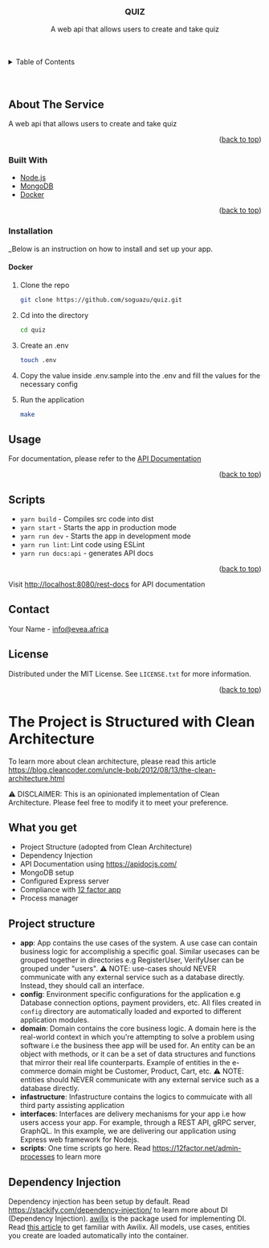 <div id="top"></div>

<br />
<div align="center">
  <h3 align="center">QUIZ</h3>

  <p align="center">
    A web api that allows users to create and take quiz
    <br />
  </p>
</div>
<br />
<br />

<details>
  <summary>Table of Contents</summary>
  <ol>
    <li>
      <a href="#about-the-project">About The Project</a>
      <ul>
        <li><a href="#built-with">Built With</a></li>
        <li><a href="#prerequisites">Prerequisites</a></li>
        <li><a href="#installation">Installation</a></li>
      </ul>
    </li>
    <li><a href="#usage">Usage</a></li>
    <li><a href="#scripts">Scripts</a></li>
    <li><a href="#contact">Contact</a></li>
    <li><a href="#license">License</a></li>
  </ol>
</details>
<br />
<br />

<!-- ABOUT THE SERVICE -->

## About The Service

A web api that allows users to create and take quiz

<p align="right">(<a href="#top">back to top</a>)</p>

### Built With

- [Node.js](https://nodejs.org/en/)
- [MongoDB](https://www.mongodb.com/atlas/database)
- [Docker](https://www.docker.com)

<p align="right">(<a href="#top">back to top</a>)</p>

### Installation

\_Below is an instruction on how to install and set up your app.

#### Docker

1. Clone the repo

   ```sh
   git clone https://github.com/soguazu/quiz.git
   ```

2. Cd into the directory

   ```sh
   cd quiz
   ```

3. Create an .env

   ```sh
   touch .env
   ```

4. Copy the value inside .env.sample into the .env and fill the values for the necessary config

5. Run the application
  

   ```sh
   make
   ```

## Usage

For documentation, please refer to the [API Documentation](http://localhost:8080/rest-docs)

<p align="right">(<a href="#top">back to top</a>)</p>

## Scripts

- `yarn build` - Compiles src code into dist
- `yarn start` - Starts the app in production mode
- `yarn run dev` - Starts the app in development mode
- `yarn run lint`: Lint code using ESLint
- `yarn run docs:api` - generates API docs

<p align="right">(<a href="#top">back to top</a>)</p>

Visit [http://localhost:8080/rest-docs](http://localhost:8080/rest-docs) for API documentation

## Contact

Your Name - info@evea.africa

## License

Distributed under the MIT License. See `LICENSE.txt` for more information.

<p align="right">(<a href="#top">back to top</a>)</p>

# The Project is Structured with Clean Architecture

To learn more about clean architecture, please read this article https://blog.cleancoder.com/uncle-bob/2012/08/13/the-clean-architecture.html

:warning: DISCLAIMER: This is an opinionated implementation of Clean Architecture. Please feel free to modify it to meet your preference.

## What you get

- Project Structure (adopted from Clean Architecture)
- Dependency Injection
- API Documentation using https://apidocjs.com/
- MongoDB setup
- Configured Express server
- Compliance with [12 factor app](https://12factor.net/)
- Process manager

## Project structure

- **app**: App contains the use cases of the system. A use case can contain business logic for accomplishig a specific goal. Similar usecases can be grouped together in directories e.g RegisterUser, VerifyUser can be grouped under "users".
  :warning: NOTE: use-cases should NEVER communicate with any external service such as a database directly. Instead, they should call an interface.
- **config**: Environment specific configurations for the application e.g Database connection options, payment providers, etc. All files created in `config` directory are automatically loaded and exported to
  different application modules.
- **domain**: Domain contains the core business logic. A domain here is the real-world context in which you're attempting to solve a problem using software i.e the business thee app will be used for. An entity can be an object with methods, or it can be a set of data structures and functions that mirror their real life counterparts. Example of entities in the e-commerce domain might be Customer, Product, Cart, etc.
  :warning: NOTE: entities should NEVER communicate with any external service such as a database directly.
- **infastructure**: Infastructure contains the logics to commuicate with all third party assisting application
- **interfaces**: Interfaces are delivery mechanisms for your app i.e how users access your app. For example, through a REST API, gRPC server, GraphQL. In this example, we are delivering our application using Express web framework for Nodejs.
- **scripts**: One time scripts go here. Read https://12factor.net/admin-processes to learn more

## Dependency Injection

Dependency injection has been setup by default. Read https://stackify.com/dependency-injection/ to learn more about DI (Dependency Injection). [awilix](https://www.npmjs.com/package/awilix) is the package used for implementing DI. Read [this article](https://medium.com/@Jeffijoe/dependency-injection-in-node-js-2016-edition-f2a88efdd427) to get familiar with Awilix. All models, use cases, entities you create are loaded automatically into the container.
